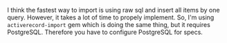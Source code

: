 I think the fastest way to import is using raw sql and insert all items by
one query.
However, it takes a lot of time to propely implement.
So, I'm using `activerecord-import` gem which is doing the same thing, but
it requires PostgreSQL. Therefore you have to configure PostgreSQL for specs.